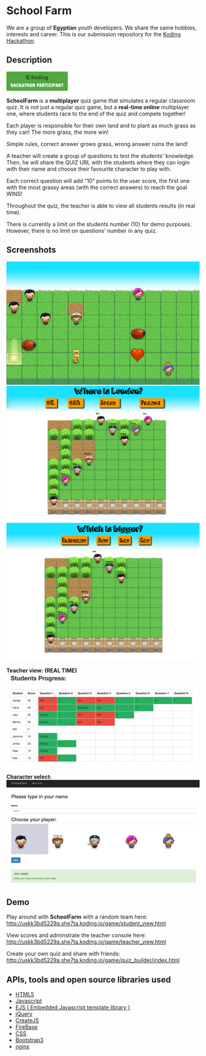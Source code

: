 # School Farm

We are a group of **Egyptian** youth developers. We share the same hobbies, interests and career.
This is our submission repository for the [Koding Hackathon](https://koding.com/Hackathon).

## Description

[![Koding Hackathon](/images/badge.png?raw=true "Koding Hackathon")](https://koding.com/Hackathon)


**SchoolFarm** is a **multiplayer** quiz game that simulates a regular classroom quiz. It is not just a regular quiz game, but a **real-time online** multiplayer one, where students race to the end of the quiz and compete together!

Each player is responsible for their own land and to plant as much grass as they can! The more grass, the more win! 

Simple rules, correct answer grows grass, wrong answer ruins the land!

A teacher will create a group of questions to test the students' knowledge. Then, he will share the QUIZ URL with the students where they can login with their name and choose their favourite character to play with.

Each correct question will add “10” points to the user score, the first one with the most grassy areas (with the correct answers) to reach the goal WINS!

Throughout the quiz, the teacher is able to view all students results (in real time).

There is currently a limit on the students number (10) for demo purposes. However, there is no limit on questions’ number in any quiz.

## Screenshots

![SchoolFarm](/images/mockup.jpg "SchoolFarm")
![SchoolFarm](/images/sc1.jpg "SchoolFarm")
![SchoolFarm](/images/sc2.jpg "SchoolFarm")

**Teacher view: (REAL TIME)**
![SchoolFarm](/images/progress.png "SchoolFarm")

**Character select:**
![SchoolFarm](/images/select.png "SchoolFarm")


## Demo
Play around with **SchoolFarm** with a random team here:
http://uskk3bd5229a.she7ta.koding.io/game/student_view.html

View scores and adminstrate the teacher console here:
http://uskk3bd5229a.she7ta.koding.io/game/teacher_view.html

Create your own quiz and share with friends:
http://uskk3bd5229a.she7ta.koding.io/game/quiz_builder/index.html
## APIs, tools and open source libraries used

* [HTML5](http://www.w3schools.com/html/html5_intro.asp)
* [Javascript](http://www.w3schools.com/js/)
* [EJS ( Embedded Javascript template library )](https://github.com/tj/ejs)
* [jQuery](http://jquery.com/)
* [CreateJS](http://www.createjs.com/)
* [FireBase](https://www.firebase.com/)
* [CSS](http://www.w3schools.com/css/)
* [Bootstrap3](http://getbootstrap.com/)
* [nginx](http://nginx.org/)
